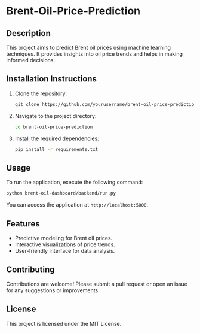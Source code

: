 # Brent-Oil-Price-Prediction

## Description
This project aims to predict Brent oil prices using machine learning techniques. It provides insights into oil price trends and helps in making informed decisions.

## Installation Instructions
1. Clone the repository:
   ```bash
   git clone https://github.com/yourusername/brent-oil-price-prediction.git
   ```
2. Navigate to the project directory:
   ```bash
   cd brent-oil-price-prediction
   ```
3. Install the required dependencies:
   ```bash
   pip install -r requirements.txt
   ```

## Usage
To run the application, execute the following command:
```bash
python brent-oil-dashboard/backend/run.py
```
You can access the application at `http://localhost:5000`.

## Features
- Predictive modeling for Brent oil prices.
- Interactive visualizations of price trends.
- User-friendly interface for data analysis.

## Contributing
Contributions are welcome! Please submit a pull request or open an issue for any suggestions or improvements.

## License
This project is licensed under the MIT License.
